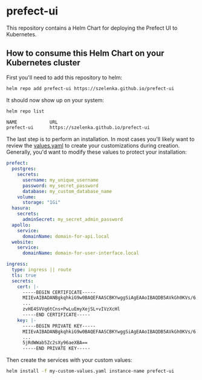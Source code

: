 # prefect-ui

This repository contains a Helm Chart for deploying the Prefect UI to Kubernetes.

## How to consume this Helm Chart on your Kubernetes cluster

First you'll need to add this repository to helm:
```bash
helm repo add prefect-ui https://szelenka.github.io/prefect-ui
```

It should now show up on your system:
```bash
helm repo list

NAME            URL                                        
prefect-ui      https://szelenka.github.io/prefect-ui
```

The last step is to perform an installation. In most cases you'll likely want to review the
[values.yaml](./prefect-ui/values.yaml) to create your customizations during creation. Generally, 
you'd want to modify these values to protect your installation:
```yaml
prefect:
  postgres:
    secrets:
      username: my_unique_username
      password: my_secret_password
      database: my_custom_database_name
    volume:
      storage: "1Gi"
  hasura:
    secrets:
      adminSecret: my_secret_admin_password
  apollo:
    service:
      domainName: domain-for-api.local
  website:
    service:
      domainName: domain-for-user-interface.local

ingress:
  type: ingress || route
  tls: true
  secrets:
    cert: |-
      -----BEGIN CERTIFICATE-----
      MIIEvAIBADANBgkqhkiG9w0BAQEFAASCBKYwggSiAgEAAoIBAQDB5AVkGh0KVs/6
      ...
      zvHE4SVVq6tCns+PwLuEmyXejSL+vIVzXcHl
      -----END CERTIFICATE-----
    key: |-
      -----BEGIN PRIVATE KEY-----
      MIIEvAIBADANBgkqhkiG9w0BAQEFAASCBKYwggSiAgEAAoIBAQDB5AVkGh0KVs/6
      ...
      5jRdWWab5Zc2sXy96aeXBA==
      -----END PRIVATE KEY-----
```

Then create the services with your custom values:
```bash
helm install -f my-custom-values.yaml instance-name prefect-ui 
```